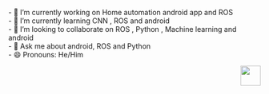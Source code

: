 
<p>
<p align="left">
- 🔭 I’m currently working on  Home automation android app and ROS <br>
- 🌱 I’m currently learning  CNN , ROS and android <br>
- 👯 I’m looking to collaborate on ROS , Python , Machine learning and android <br>
- 💬 Ask me about android, ROS and Python <br>
- 😄 Pronouns: He/Him<br>

 <div height="10px" width="10px">
<img src="https://media.giphy.com/media/M9gbBd9nbDrOTu1Mqx/giphy.gif" align="right" height="40px" width="40px"/>
   </div>

</p>
</p>
